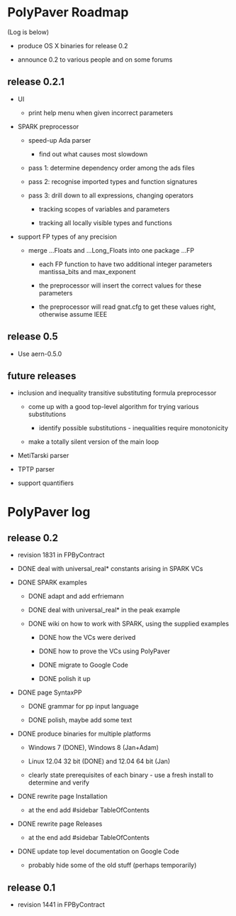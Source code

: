 # PolyPaver Roadmap
(Log is below)


* produce OS X binaries for release 0.2

* announce 0.2 to various people and on some forums


## release 0.2.1

* UI

    * print help menu when given incorrect parameters

* SPARK preprocessor

    * speed-up Ada parser

        * find out what causes most slowdown

    * pass 1: determine dependency order among the ads files

    * pass 2: recognise imported types and function signatures

    * pass 3: drill down to all expressions, changing operators
    
        * tracking scopes of variables and parameters

        * tracking all locally visible types and functions

* support FP types of any precision

    * merge ...Floats and ...Long_Floats into one package ...FP

        * each FP function to have two additional integer parameters mantissa_bits and max_exponent

        * the preprocessor will insert the correct values for these parameters

        * the preprocessor will read gnat.cfg to get these values right, otherwise assume IEEE

## release 0.5

* Use aern-0.5.0

## future releases

* inclusion and inequality transitive substituting formula preprocessor

    * come up with a good top-level algorithm for trying various substitutions

        * identify possible substitutions - inequalities require monotonicity

    * make a totally silent version of the main loop

* MetiTarski parser

* TPTP parser

* support quantifiers



# PolyPaver log

## release 0.2

* revision 1831 in FPByContract

* DONE deal with universal_real* constants arising in SPARK VCs 

* DONE SPARK examples

    * DONE adapt and add erfriemann

    * DONE deal with universal_real* in the peak example

    * DONE wiki on how to work with SPARK, using the supplied examples

        * DONE how the VCs were derived

        * DONE how to prove the VCs using PolyPaver
        
        * DONE migrate to Google Code
        
        * DONE polish it up
        
* DONE page SyntaxPP
    
    * DONE grammar for pp input language
    
    * DONE polish, maybe add some text
        
* DONE produce binaries for multiple platforms

    * Windows 7 (DONE), Windows 8 (Jan+Adam)
    
    * Linux 12.04 32 bit (DONE) and 12.04 64 bit (Jan)

    * clearly state prerequisites of each binary - use a fresh install to determine and verify

* DONE rewrite page Installation
  * at the end add #sidebar TableOfContents

* DONE rewrite page Releases
  * at the end add #sidebar TableOfContents
        
* DONE update top level documentation on Google Code
    * probably hide some of the old stuff (perhaps temporarily)
            
## release 0.1

* revision 1441 in FPByContract